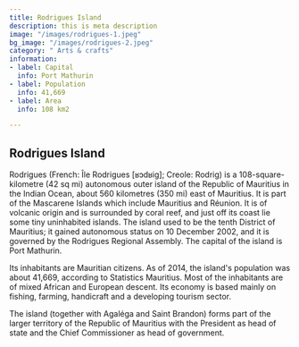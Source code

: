 ```yaml
---
title: Rodrigues Island
description: this is meta description
image: "/images/rodrigues-1.jpeg"
bg_image: "/images/rodrigues-2.jpeg"
category: " Arts & crafts"
information:
- label: Capital
  info: Port Mathurin
- label: Population
  info: 41,669
- label: Area
  info: 108 km2

---
```

## Rodrigues Island

Rodrigues (French: Île Rodrigues [ʁɔdʁiɡ]; Creole: Rodrig) is a 108-square-kilometre (42 sq mi) autonomous outer island of the Republic of Mauritius in the Indian Ocean, about 560 kilometres (350 mi) east of Mauritius. It is part of the Mascarene Islands which include Mauritius and Réunion. It is of volcanic origin and is surrounded by coral reef, and just off its coast lie some tiny uninhabited islands. The island used to be the tenth District of Mauritius; it gained autonomous status on 10 December 2002, and it is governed by the Rodrigues Regional Assembly. The capital of the island is Port Mathurin.

Its inhabitants are Mauritian citizens. As of 2014, the island's population was about 41,669, according to Statistics Mauritius. Most of the inhabitants are of mixed African and European descent. Its economy is based mainly on fishing, farming, handicraft and a developing tourism sector.

The island (together with Agaléga and Saint Brandon) forms part of the larger territory of the Republic of Mauritius with the President as head of state and the Chief Commissioner as head of government.